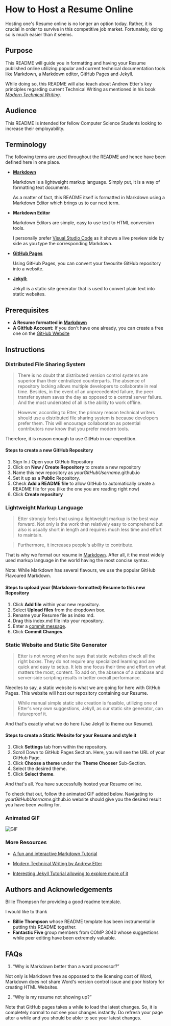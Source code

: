 # How to Host a Resume Online

Hosting one's Resume online is no longer an option today. Rather, it is crucial in order to survive in this competitive job market. Fortunately, doing so is much easier than it seems.

## Purpose

This README will guide you in formatting and having your Resume published online utilizing popular and current technical documentation tools like Markdown, a Markdown editor, GitHub Pages and Jekyll.

While doing so, this README will also teach about Andrew Etter's key principles regarding current Technical Writing as mentioned in his book [_Modern Technical Writing_](https://www.amazon.ca/Modern-Technical-Writing-Introduction-Documentation-ebook/dp/B01A2QL9SS/).

## Audience

This README is intended for fellow Computer Science Students looking to increase their employability.

## Terminology

The following terms are used throughout the README and hence have been defined here in one place.

- [**Markdown**](https://www.markdownguide.org/)

  Markdown is a lightweight markup language. Simply put, it is a way of formatting text documents.

  As a matter of fact, this README itself is formatted in Markdown using a Markdown Editor which brings us to our next term.

- **Markdown Editor**

  Markdown Editors are simple, easy to use text to HTML conversion tools.

  I personally prefer [Visual Studio Code](https://code.visualstudio.com/) as it shows a live preview side by side as you type the corresponding Markdown.

- [**GitHub Pages**](https://pages.github.com/)

  Using GitHub Pages, you can convert your favourite GitHub repository into a website.

- [**Jekyll:**](https://jekyllrb.com/)

  Jekyll is a static site generator that is used to convert plain text into static websites.

## Prerequisites

- **A Resume formatted in [Markdown](https://www.markdownguide.org/)**
- **A GitHub Account:** If you don't have one already, you can create a free one on the [GitHub Website](https://github.com/join)

## Instructions

### Distributed File Sharing System

> There is no doubt that distributed version control systems are superior than their centralized counterparts. The absence of repository locking allows multiple developers to collaborate in real time. Besides, in the event of an unprecedented failure, the peer transfer system saves the day as opposed to a central server failure. And the most underrated of all is the ability to work offline.

> However, according to Etter, the primary reason technical writers should use a distributed file sharing system is because developers prefer them. This will encourage collaboration as potential contributors now know that you prefer modern tools.

Therefore, it is reason enough to use GitHub in our expedition.

#### Steps to create a new GitHub Repository

1. Sign In / Open your GitHub Repository
2. Click on **New / Create Repository** to create a new repository
3. Name this new repository as _yourGitHubUsername_.github.io
4. Set it up as a **Public** Repository.
5. Check **Add a README file** to allow GitHub to automatically create a README file for you (like the one you are reading right now)
6. Click **Create repository**

### Lightweight Markup Language

> Etter strongly feels that using a lightweight markup is the best way forward. Not only is the work then relatively easy to comprehend but also is usually short in length and requires much less time and effort to maintain.

> Furthermore, it increases people's ability to contribute.

That is why we format our resume in [Markdown](https://commonmark.org/help/). After all, it the most widely used markup language in the world having the most concise syntax.

Note: While Markdown has several flavours, we use the popular GitHub Flavoured Markdown.

#### Steps to upload your (Markdown-formatted) Resume to this new Repository

1. Click **Add file** within your new repository.
2. Select **Upload files** from the dropdown box.
3. Rename your Resume file as index.md.
4. Drag this index.md file into your repository.
5. Enter a [commit message](https://www.freecodecamp.org/news/writing-good-commit-messages-a-practical-guide/).
6. Click **Commit Changes**.

### Static Website and Static Site Generator

> Etter is not wrong when he says that static websites check all the right boxes. They do not require any specialized learning and are quick and easy to setup. It lets one focus their time and effort on what matters the most, content.
> To add on, the absence of a database and server-side scripting results in better overall performance.

Needles to say, a static website is what we are going for here with GitHub Pages. This website will host our repository containing our Resume.

> While manual simple static site creation is feasible,
> utilizing one of Etter's very own suggestions, Jekyll, as our static site generator, can futureproof it.

And that's exactly what we do here (Use Jekyll to theme our Resume).

#### Steps to create a Static Website for your Resume and style it

1. Click **Settings** tab from within the repository.
2. Scroll Down to GitHub Pages Section. Here, you will see the URL of your GitHub Page.
3. Click **Choose a theme** under the **Theme Chooser** Sub-Section.
4. Select the desired theme.
5. Click **Select theme**.

And that's all. You have successfully hosted your Resume online.

To check that out, follow the animated GIF added below. Navigating to _yourGitHubUsername_.github.io website should give you the desired result you have been waiting for.

### Animated GIF

![GIF](GIFanimation.gif)

### More Resources

- [A fun and interactive Markdown Tutorial](https://commonmark.org/help/tutorial/)

- [Modern Technical Writing by Andrew Etter](https://www.amazon.ca/Modern-Technical-Writing-Introduction-Documentation-ebook/dp/B01A2QL9SS/)

- [Interesting Jekyll Tutorial allowing to explore more of it](https://opensource.com/article/17/4/getting-started-jekyll)

## Authors and Acknowledgements

Billie Thompson for providing a good readme template.

I would like to thank

- **Billie Thompson** whose README template has been instrumental in putting this README together.
- **Fantastic Five** group members from COMP 3040 whose suggestions while peer editing have been extremely valuable.

## FAQs

1. “Why is Markdown better than a word processor?”

Not only is Markdown free as oppossed to the licensing cost of Word, Markdown does not share Word's version control issue and poor history for creating HTML Websites.

2.  “Why is my resume not showing up?”

Note that GitHub pages takes a while to load the latest changes. So, it is completely normal to not see your changes instantly. Do refresh your page after a while and you should be abler to see your latest changes.
